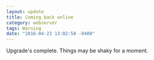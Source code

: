 ```yaml
---
layout: update
title: Coming back online
category: webserver
tags: Warning
date: "2016-04-23 13:02:58 -0400"
---
```


Upgrade's complete. Things may be shaky for a moment.
